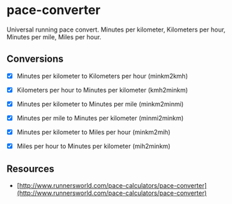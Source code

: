 # pace-converter

Universal running pace convert. Minutes per kilometer, Kilometers per hour, Minutes per mile, Miles per hour.

## Conversions

- [X] Minutes per kilometer to Kilometers per hour (minkm2kmh)

- [X] Kilometers per hour to Minutes per kilometer (kmh2minkm)

- [X] Minutes per kilometer to Minutes per mile (minkm2minmi)

- [X] Minutes per mile to Minutes per kilometer (minmi2minkm)

- [X] Minutes per kilometer to Miles per hour (minkm2mih)

- [X] Miles per hour to Minutes per kilometer (mih2minkm)

## Resources

- [http://www.runnersworld.com/pace-calculators/pace-converter](http://www.runnersworld.com/pace-calculators/pace-converter)
